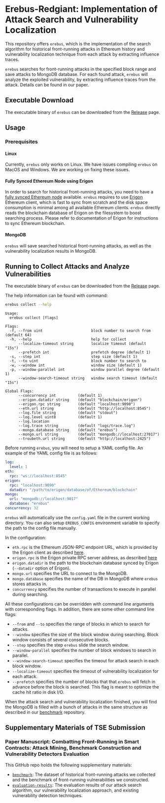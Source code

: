 # Erebus-Redgiant: Implementation of Attack Search and Vulnerability Localization

This repository offers `erebus`, which is the implementation of the search algorithm for historical front-running attacks in Ethereum history and vulnerability localization technique from each attack by extracting influence traces.

`erebus` searches for front-running attacks in the specified block range and save attacks to MongoDB database.
For each found attack, `erebus` will analyze the exploited vulnerability, by extracting influence traces from the attack.
Details can be found in our paper.

## Executable Download

The executable binary of `erebus` can be downloaded from the [Release](https://github.com/erebus-redgiant/tool/releases) page.

## Usage

### Prerequisites

#### Linux

Currently, `erebus` only works on Linux.
We have issues compiling `erebus` on MacOS and Windows.
We are working on fixing these issues.

#### Fully Synced Ethereum Node using Erigon

In order to search for historical front-running attacks, you need to have a [fully synced Ethereum node](https://ethereum.org/en/developers/docs/nodes-and-clients/#full-node) available.
`erebus` requires to use [Erigon](https://github.com/ledgerwatch/erigon) Ethereum client, which is fast to sync from scratch and the disk space consumption is minimal among all available Ethereum clients.
`erebus` directly reads the blockchain database of Erigon on the filesystem to boost searching process.
Please refer to documentation of Erigon for instructions to sync Ethereum blockchain.

#### MongoDB

`erebus` will save searched historical front-running attacks, as well as the vulnerability localization results in MongoDB.

## Running to Collect Attacks and Analyze Vulnerabilities

The executable binary of `erebus` can be downloaded from the [Release](https://github.com/erebus-redgiant/tool/releases) page.

The help information can be found with command:
```bash
erebus collect --help
```

```
Usage:
  erebus collect [flags]

Flags:
  -f, --from uint                      block number to search from (default 64)
  -h, --help                           help for collect
      --localize-timeout string        localize timeout (default "15s")
      --prefetch int                   prefetch degree (default 1)
  -s, --step int                       step size (default 1)
  -t, --to uint                        block number to search to
  -w, --window int                     window size (default 1)
  -p, --window-parallel int            window parallel degree (default 1)
      --window-search-timeout string   window search timeout (default "15s")

Global Flags:
      --concurrency int          (default 1)
      --erigon.datadir string    (default "blockchain/erigon")
      --erigon.rpc string        (default "localhost:9090")
      --eth.url string           (default "http://localhost:8545")
      --log.file string          (default "stdout")
      --log.level uint8          (default 1)
      --log.location
      --log.trace string         (default "logs/trace.log")
      --mongo.database string    (default "erebus")
      --mongo.url string         (default "mongodb://localhost:27017")
      --troubeth.url string      (default "http://localhost:2425")
```

Before running `erebus`, you will need to setup a YAML config file.
An example of the YAML config file is as follows:
```yaml
log:
  level: 1
eth:
  rpc: "ws://localhost:8545"
erigon:
  rpc: "localhost:9090"
  datadir: "/path/to/erigon/database/of/Ethereum/blockchain"
mongo:
  url: "mongodb://localhost:9017"
  database: "erebus"
concurrency: 32
```
`erebus` will automatically use the `config.yaml` file in the current working directory.
You can also setup `EREBUS_CONFIG` environment variable to specify the path to the config file manually.

In the configuration:
- `eth.rpc` is the Ethereum JSON-RPC endpoint URL, which is provided by the Erigon client as described [here](https://github.com/ledgerwatch/erigon#json-rpc-daemon).
- `erigon.rpc` is the Erigon private RPC server address, as described [here](https://github.com/ledgerwatch/erigon/blob/devel/cmd/rpcdaemon/README.md)
- `erigon.datadir` is the path to the blockchain database synced by Erigon (`--datadir` option of Erigon).
- `mongo.url` specifies the URL to connect to the MongoDB.
- `mongo.database` specifies the name of the DB in MongoDB where `erebus` stores attacks in.
- `concurrency` specifies the number of transactions to execute in parallel during searching.

All these configurations can be overridden with command line arguments with corresponding flags.
In addition, there are some other command line flags:
- `--from` and `--to` specifies the range of blocks in which to search for attacks.
- `--window` specifies the size of the block window during searching. Block window consists of several consecutive blocks.
- `--step` specifies the step `erebus` slide the search window.
- `--window-parallel` specifies the number of block windows to search in parallel.
- `--window-search-timeout` specifies the timeout for attack search in each block window.
- `--localize-timeout` specifies the timeout of vulnerability localization for each attack.
- `--prefetch` specifies the number of blocks that that `erebus` will fetch in advance before the block is searched. This flag is meant to optimize the cache hit ratio in disk I/O.

When the attack search and vulnerability localization finished,
you will find the MongoDB is filled with a bunch of attacks in the same structure as described in our [benchmark](https://github.com/erebus-redgiant/benchmark) repository.

## Supplementary Materials of TSE Submission

### Paper Manuscript: Combatting Front-Running in Smart Contracts: Attack Mining, Benchmark Construction and Vulnerability Detectors Evaluation

This GitHub repo holds the following supplementary materials:

- [`benchmark`](./benchmark.md): The dataset of historical front-running attacks we collected and the benchmark of front-running vulnerabilities we constructed.
- [`evaluation-results`](./experiment-results/README.md): The evaluation results of our attack search algorithm, our vulnerability localization approach, and existing vulnerability detection techniques.
